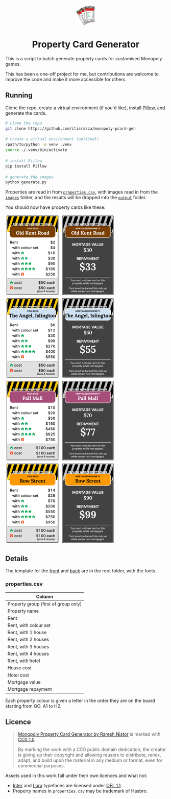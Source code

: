 <p align="center"><img src="icon.svg" height="64"></p>
<h1 align="center">Property Card Generator</h1>

This is a script to batch generate property cards for customised Monopoly
games.

This has been a one-off project for me, but contributions are welcome to
improve the code and make it more accessible for others.

## Running

Clone the repo, create a virtual environment (if you'd like), install [Pillow],
and generate the cards.

```bash
# clone the repo
git clone https://github.com/itisrazza/monopoly-pcard-gen

# create a virtual environment (optional)
/path/to/python -m venv .venv
source ./.venv/bin/activate

# install Pillow
pip install Pillow

# generate the images
python generate.py
```

[Pillow]: https://pillow.readthedocs.io/

Properties are read in from [`properties.csv`](properties.csv), with images read in from the [`images`](images) folder, and the results will be dropped into the [`output`](output) folder.

You should now have property cards like these:

<img src="output/A1-A.png" height="256"> <img src="output/A1-B.png" height="256">
<img src="output/B1-A.png" height="256"> <img src="output/B1-B.png" height="256">
<img src="output/C1-A.png" height="256"> <img src="output/C1-B.png" height="256">
<img src="output/D1-A.png" height="256"> <img src="output/D1-B.png" height="256">

## Details

The template for the [front](front.png) and [back](back.png) are in the root folder, with the fonts.

### properties.csv

| Column                               |
|--------------------------------------|
| Property group (first of group only) |
| Property name                        |
| Rent                                 |
| Rent, with colour set                |
| Rent, with 1 house                   |
| Rent, with 2 houses                  |
| Rent, with 3 houses                  |
| Rent, with 4 houses                  |
| Rent, with hotel                     |
| House cost                           |
| Hotel cost                           |
| Mortgage value                       |
| Mortgage repayment                   |

Each property colour is given a letter in the order they are on the board starting from GO. A1 to H2.

## Licence

> [Monopoly Property Card Generator by Raresh Nistor](https://github.com/itisrazza/monopoly-pcard-gen) is marked with [CC0 1.0](https://creativecommons.org/publicdomain/zero/1.0?ref=chooser-v1)
>
> By marking the work with a CC0 public domain dedication, the creator is giving up their copyright and allowing reusers to distribute, remix, adapt, and build upon the material in any medium or format, even for commercial purposes.

Assets used in this work fall under their own licences and what not:

- [Inter](https://rsms.me/inter/) and [Lora](https://github.com/cyrealtype/Lora-Cyrillic) typefaces are licensed under [OFL 1.1](LICENCE.OFL).
- Property names in `properties.csv` may be trademark of Hasbro.
